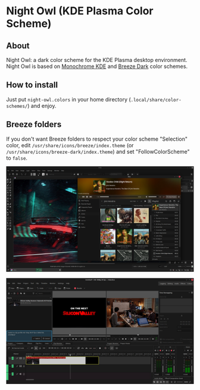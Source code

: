 # Night Owl (KDE Plasma Color Scheme)

## About

Night Owl: a dark color scheme for the KDE Plasma desktop environment. Night Owl is based on [Monochrome KDE](https://gitlab.com/pwyde/monochrome-kde) and [Breeze Dark](https://develop.kde.org/hig/style/color/dark/) color schemes.

## How to install

Just put `night-owl.colors` in your home directory (`.local/share/color-schemes/`) and enjoy.

## Breeze folders

If you don't want Breeze folders to respect your color scheme "Selection" color, edit `/usr/share/icons/breeze/index.theme` (or `/usr/share/icons/breeze-dark/index.theme`) and set "FollowColorScheme" to `false`.

<div align="center">
  <img src="images/screenshot_1.jpg" alt="Night Owl - KDE Plasma Color Scheme">
</div>

<p></p>

<div align="center">
  <img src="images/screenshot_2.jpg" alt="Night Owl - KDE Plasma Color Scheme">
</div>
